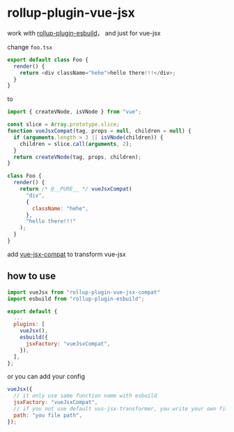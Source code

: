 # rollup-plugin-vue-jsx

work with [rollup-plugin-esbuild](https://github.com/egoist/rollup-plugin-esbuild)， and just for vue-jsx

change `foo.tsx`

```js
export default class Foo {
  render() {
    return <div className="hehe">hello there!!!</div>;
  }
}
```

to

```js
import { createVNode, isVNode } from "vue";

const slice = Array.prototype.slice;
function vueJsxCompat(tag, props = null, children = null) {
  if (arguments.length > 3 || isVNode(children)) {
    children = slice.call(arguments, 2);
  }
  return createVNode(tag, props, children);
}

class Foo {
  render() {
    return /* @__PURE__ */ vueJsxCompat(
      "div",
      {
        className: "hehe",
      },
      "hello there!!!"
    );
  }
}
```

add [vue-jsx-compat](https://github.com/xxholly32/rollup-plugin-vue-jsx/blob/master/src/vue-jsx-compat.js) to transform vue-jsx

## how to use

```js
import vueJsx from "rollup-plugin-vue-jsx-compat"
import esbuild from "rollup-plugin-esbuild";

export default {
  ...
  plugins: [
    vueJsx(),
    esbuild({
      jsxFactory: "vueJsxCompat",
    }),
  ],
};
```

or you can add your config

```js
vueJsx({
  // it only use same function name with esbuild
  jsxFactory: "vueJsxCompat",
  // if you not use default vus-jsx-transformer, you write your own file path in here
  path: "you file path",
});
```
